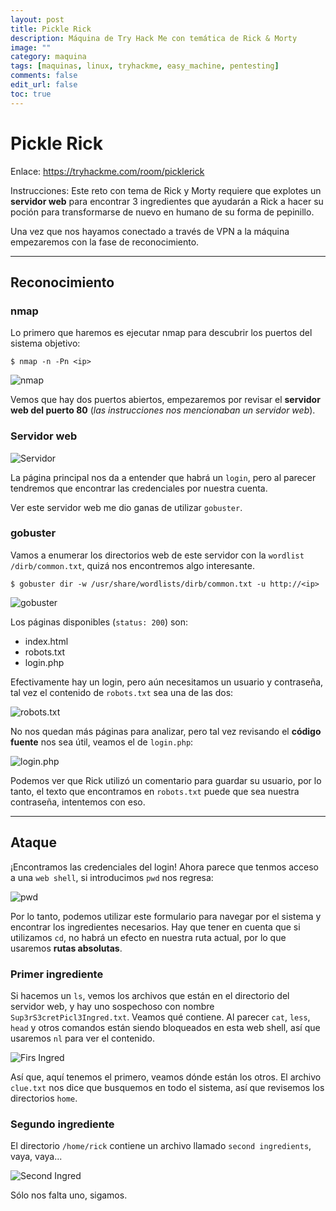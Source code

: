 ```yaml
---
layout: post
title: Pickle Rick
description: Máquina de Try Hack Me con temática de Rick & Morty
image: ""
category: maquina
tags: [maquinas, linux, tryhackme, easy_machine, pentesting]
comments: false
edit_url: false
toc: true
---
```


# Pickle Rick
Enlace: https://tryhackme.com/room/picklerick

Instrucciones:
Este reto con tema de Rick y Morty requiere que explotes un **servidor web** para encontrar 3 ingredientes que ayudarán a Rick a hacer su poción para transformarse de nuevo en humano de su forma de pepinillo.

Una vez que nos hayamos conectado a través de VPN a la máquina empezaremos con la fase de reconocimiento.

---
## Reconocimiento

### nmap
Lo primero que haremos es ejecutar nmap para descubrir los puertos del sistema objetivo:

```shell-session
$ nmap -n -Pn <ip> 
```

![nmap](/assets/images/maquinas/nmap.png)

Vemos que hay dos puertos abiertos, empezaremos por revisar el **servidor web del puerto 80** (_las instrucciones nos mencionaban un servidor web_).

### Servidor web
![Servidor](/assets/images/maquinas/web_server.png)

La página principal nos da a entender que habrá un `login`, pero al parecer tendremos que encontrar las credenciales por nuestra cuenta.

Ver este servidor web me dio ganas de utilizar `gobuster`.

### gobuster
Vamos a enumerar los directorios web de este servidor con la `wordlist` `/dirb/common.txt`, quizá nos encontremos algo interesante.

```shell-session
$ gobuster dir -w /usr/share/wordlists/dirb/common.txt -u http://<ip>
```

![gobuster](/assets/images/maquinas/gobuster.png)

Los páginas disponibles (`status: 200`) son:
- index.html
- robots.txt
- login.php

Efectivamente hay un login, pero aún necesitamos un usuario y contraseña, tal vez el contenido de `robots.txt` sea una de las dos:

![robots.txt](/assets/images/maquinas/robots.png)

No nos quedan más páginas para analizar, pero tal vez revisando el **código fuente** nos sea útil, veamos el de `login.php`:

![login.php](/assets/images/maquinas/login_source.png)

Podemos ver que Rick utilizó un comentario para guardar su usuario, por lo tanto, el texto que encontramos en `robots.txt` puede que sea nuestra contraseña, intentemos con eso.

---
## Ataque
¡Encontramos las credenciales del login! Ahora parece que tenmos acceso a una `web shell`, si introducimos `pwd` nos regresa:

![pwd](/assets/images/maquinas/pwd.png)

Por lo tanto, podemos utilizar este formulario para navegar por el sistema y encontrar los ingredientes necesarios. Hay que tener en cuenta que si utilizamos `cd`, no habrá un efecto en nuestra ruta actual, por lo que usaremos **rutas absolutas**.

### Primer ingrediente
Si hacemos un `ls`, vemos los archivos que están en el directorio del servidor web, y hay uno sospechoso con nombre `Sup3rS3cretPicl3Ingred.txt`. Veamos qué contiene.
Al parecer `cat`, `less`, `head` y otros comandos están siendo bloqueados en esta web shell, así que usaremos `nl` para ver el contenido. 

![Firs Ingred](/assets/images/maquinas/first.png)

Así que, aquí tenemos el primero, veamos dónde están los otros. 
El archivo `clue.txt` nos dice que busquemos en todo el sistema, así que revisemos los directorios `home`.

### Segundo ingrediente
El directorio `/home/rick` contiene un archivo llamado `second ingredients`, vaya, vaya...

![Second Ingred](/assets/images/maquinas/second.png)

Sólo nos falta uno, sigamos.


